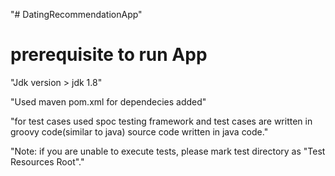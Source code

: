 "# DatingRecommendationApp"
# prerequisite to run App
 "Jdk version > jdk 1.8"
 
"Used maven pom.xml for dependecies added"

"for test cases used spoc testing framework and test cases are written in groovy code(similar to java)
source code written in java code."


"Note: if you are unable to execute tests, please mark test directory as "Test Resources Root"."

